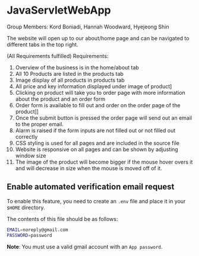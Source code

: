 # JavaServletWebApp

Group Members:
Kord Boniadi,
Hannah Woodward,
Hyejeong Shin

The website will open up to our about/home page and can be navigated to different tabs in the top right.

(All Requirements fulfilled)
Requirements:
1. Overview of the business is in the home/about tab
2. All 10 Products are listed in the products tab
3. Image display of all products in products tab
4. All price and key information displayed under image of product]
5. Clicking on product will take you to order page with more information about the product and an order form
6. Order form is available to fill out and order on the order page of the product]]
7. Once the submit button is pressed the order page will send out an email to the proper email.
8. Alarm is raised if the form inputs are not filled out or not filled out correctly
9. CSS styling is used for all pages and are included in the source file
10. Website is responsive on all pages and can be shown by adjusting window size
11. The image of the product will become bigger if the mouse hover overs it and will decrease in size when 
    the mouse is moved off of it.

## Enable automated verification email request

To enable this feature, you need to create an `.env` file and place it in your `$HOME` directory.

The contents of this file should be as follows:
```bash
EMAIL=noreply@gmail.com
PASSWORD=password
```
**Note**: You must use a valid gmail account with an `App password`.